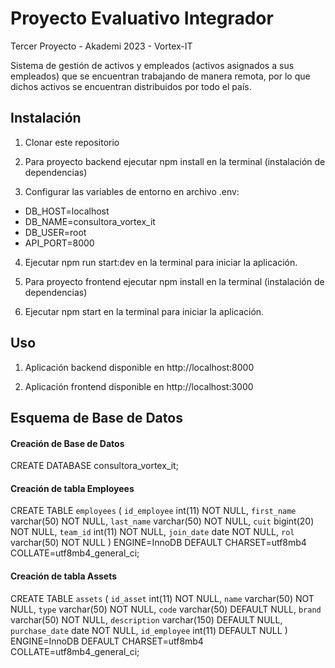 
# Proyecto Evaluativo Integrador

Tercer Proyecto - Akademi 2023 - Vortex-IT

Sistema de gestión de activos y empleados (activos asignados a sus empleados) que se encuentran trabajando de manera remota, por lo que dichos activos se encuentran distribuidos por todo el país.

## Instalación

1. Clonar este repositorio

2. Para proyecto backend ejecutar npm install en la terminal (instalación de dependencias)

3. Configurar las variables de entorno en archivo .env:

- DB_HOST=localhost
- DB_NAME=consultora_vortex_it
- DB_USER=root
- API_PORT=8000


4. Ejecutar npm run start:dev en la terminal para iniciar la aplicación.

5. Para proyecto frontend ejecutar npm install en la terminal (instalación de dependencias)

6. Ejecutar npm start en la terminal para iniciar la aplicación.

## Uso

1. Aplicación backend disponible en http://localhost:8000

2. Aplicación frontend disponible en http://localhost:3000

## Esquema de Base de Datos

#### Creación de Base de Datos 
CREATE DATABASE consultora_vortex_it;

#### Creación de tabla Employees
CREATE TABLE `employees` (
  `id_employee` int(11) NOT NULL,
  `first_name` varchar(50) NOT NULL,
  `last_name` varchar(50) NOT NULL,
  `cuit` bigint(20) NOT NULL,
  `team_id` int(11) NOT NULL,
  `join_date` date NOT NULL,
  `rol` varchar(50) NOT NULL
) ENGINE=InnoDB DEFAULT CHARSET=utf8mb4 COLLATE=utf8mb4_general_ci;

#### Creación de tabla Assets
CREATE TABLE `assets` (
  `id_asset` int(11) NOT NULL,
  `name` varchar(50) NOT NULL,
  `type` varchar(50) NOT NULL,
  `code` varchar(50) DEFAULT NULL,
  `brand` varchar(50) NOT NULL,
  `description` varchar(150) DEFAULT NULL,
  `purchase_date` date NOT NULL,
  `id_employee` int(11) DEFAULT NULL
) ENGINE=InnoDB DEFAULT CHARSET=utf8mb4 COLLATE=utf8mb4_general_ci;

